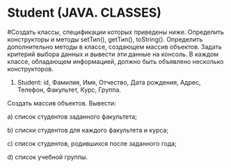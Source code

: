 # Student (JAVA. CLASSES)
#Создать классы, спецификации которых приведены ниже. Определить конструкторы и методы setТип(), getТип(), toString(). Определить дополнительно методы в классе, создающем массив объектов. Задать критерий выбора данных и вывести эти данные на консоль. В каждом классе, обладающем информацией, должно быть объявлено несколько конструкторов.

1. Student: id, Фамилия, Имя, Отчество, Дата рождения, Адрес, Телефон, Факультет, Курс, Группа.

Создать массив объектов. Вывести:

a) список студентов заданного факультета;

b) списки студентов для каждого факультета и курса;

c) список студентов, родившихся после заданного года;

d) список учебной группы.
